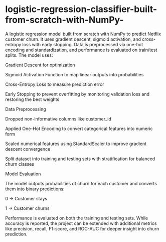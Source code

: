 # logistic-regression-classifier-built-from-scratch-with-NumPy-
A logistic regression model built from scratch with NumPy to predict Netflix customer churn. It uses gradient descent, sigmoid activation, and cross-entropy loss with early stopping. Data is preprocessed via one-hot encoding and standardization, and performance is evaluated on train/test splits.
The model uses:

Gradient Descent for optimization

Sigmoid Activation Function to map linear outputs into probabilities

Cross-Entropy Loss to measure prediction error

Early Stopping to prevent overfitting by monitoring validation loss and restoring the best weights

 Data Preprocessing

Dropped non-informative columns like customer_id

Applied One-Hot Encoding to convert categorical features into numeric form

Scaled numerical features using StandardScaler to improve gradient descent convergence

Split dataset into training and testing sets with stratification for balanced churn classes

 Model Evaluation

The model outputs probabilities of churn for each customer and converts them into binary predictions:

0 → Customer stays

1 → Customer churns

Performance is evaluated on both the training and testing sets. While accuracy is reported, the project can be extended with additional metrics like precision, recall, F1-score, and ROC-AUC for deeper insight into churn prediction.
